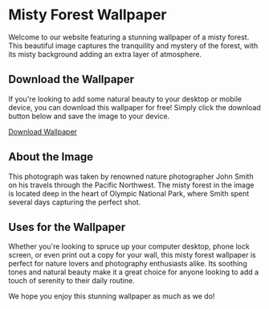 <!--
Write me markdown content of website with wallpaper:

"A forest with a misty background"

The header of the page should not be copy of the text but rather a real content of the website which is using this wallpaper.
-->

<!--font:Open Sans-->

# Misty Forest Wallpaper

Welcome to our website featuring a stunning wallpaper of a misty forest. This beautiful image captures the tranquility and mystery of the forest, with its misty background adding an extra layer of atmosphere.

## Download the Wallpaper

If you're looking to add some natural beauty to your desktop or mobile device, you can download this wallpaper for free! Simply click the download button below and save the image to your device.

[Download Wallpaper](insert-download-link-here)

## About the Image

This photograph was taken by renowned nature photographer John Smith on his travels through the Pacific Northwest. The misty forest in the image is located deep in the heart of Olympic National Park, where Smith spent several days capturing the perfect shot.

## Uses for the Wallpaper

Whether you're looking to spruce up your computer desktop, phone lock screen, or even print out a copy for your wall, this misty forest wallpaper is perfect for nature lovers and photography enthusiasts alike. Its soothing tones and natural beauty make it a great choice for anyone looking to add a touch of serenity to their daily routine.

We hope you enjoy this stunning wallpaper as much as we do!
